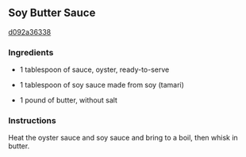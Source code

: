 ## Soy Butter Sauce

[d092a36338](http://www.foodnetwork.com/recipes/soy-butter-sauce-recipe.html)

### Ingredients

 - 1 tablespoon of sauce, oyster, ready-to-serve

 - 1 tablespoon of soy sauce made from soy (tamari)

 - 1 pound of butter, without salt

### Instructions

Heat the oyster sauce and soy sauce and bring to a boil, then whisk in butter.